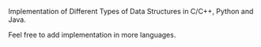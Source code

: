 Implementation of Different Types of Data Structures in C/C++, Python and Java.

Feel free to add implementation in more languages.
